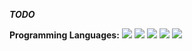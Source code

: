 ***TODO***


**Programming Languages:**
![](https://img.shields.io/badge/Python-3776AB?style=flat&logo=python&logoColor=white)
![](https://img.shields.io/badge/R-3776AB?style=flat&logo=r&logoColor=white)
![](https://img.shields.io/badge/SQL-07405E?style=flat&logo=sqlite&logoColor=white)
![](https://img.shields.io/badge/Spark-red?logo=appachespark&logoColor=f5f5f5)
![](https://img.shields.io/badge/Powershell-2CA5E0?style=flat&logo=powershell&logoColor=white)
